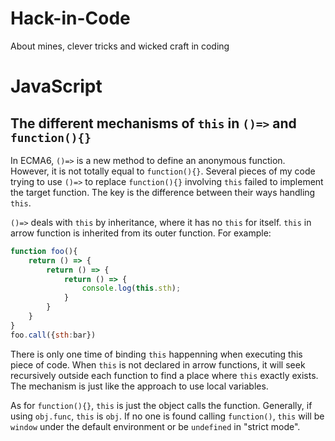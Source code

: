 # Hack-in-Code
About mines, clever tricks and wicked craft in coding

# JavaScript

## The different mechanisms of `this` in `()=>` and `function(){}`
In ECMA6, `()=>` is a new method to define an anonymous function. 
However, it is not totally equal to `function(){}`. 
Several pieces of my code trying to use `()=>` to replace `function(){}` involving `this` failed to implement the target function.
The key is the difference between their ways handling `this`.

`()=>` deals with `this` by inheritance, where it has no `this` for itself. 
`this` in arrow function is inherited from its outer function.
For example:

```javascript
function foo(){
    return () => {
        return () => {
            return () => {
                console.log(this.sth);
            }
        }
    }
}
foo.call({sth:bar})
```
There is only one time of binding `this` happenning when executing this piece of code.
When `this` is not declared in arrow functions, it will seek recursively outside each function to find a place where `this` exactly exists.
The mechanism is just like the approach to use local variables.

As for `function(){}`, `this` is just the object calls the function.
Generally, if using `obj.func`, `this` is `obj`. 
If no one is found calling `function()`, `this` will be `window` under the default environment or be `undefined` in "strict mode".
